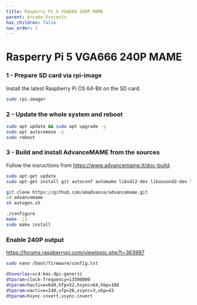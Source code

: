 ```yaml
---
title: Rasperry Pi 5 VGA666 240P MAME
parent: Arcade-Projects
has_children: false
nav_order: 1
---
```


# Rasperry Pi 5 VGA666 240P MAME

### 1 - Prepare SD card via rpi-image
Install the latest Raspberry Pi OS 64-Bit on the SD card.
```bash
sudo rpi-imager
```

### 2 - Update the whole system and reboot
```bash
sudo apt update && sudo apt upgrade -y
sudo apt autoremove -y
sudo reboot
```

### 3 - Build and install AdvanceMAME from the sources
Follow the insructions from https://www.advancemame.it/doc-build.
```bash
sudo apt-get update
sudo apt-get install git autoconf automake libsdl2-dev libasound2-dev libfreetype6-dev zlib1g-dev libexpat1-dev libslang2-dev libncurses5-dev
```

```bash
git clone https://github.com/amadvance/advancemame.git
cd advancemame
sh autogen.sh
```

```bash
./configure
make -j3
sudo make install 
```

### Enable 240P output
https://forums.raspberrypi.com/viewtopic.php?t=363997

```bash
sudo nano /boot/firmware/config.txt
```

```bash
dtoverlay=vc4-kms-dpi-generic
dtparam=clock-frequency=13500000
dtparam=hactive=640,hfp=52,hsync=64,hbp=108
dtparam=vactive=240,vfp=26,vsync=3,vbp=43
dtparam=hsync-invert,vsync-invert
```





